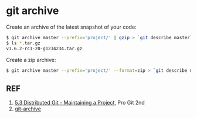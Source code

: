 # git archive

Create an archive of the latest snapshot of your code:

```sh
$ git archive master --prefix='project/' | gzip > `git describe master`.tar.gz
$ ls *.tar.gz
v1.6.2-rc1-20-g1234234.tar.gz
```

Create a zip archive:

```sh
$ git archive master --prefix='project/' --format=zip > `git describe master`.zip
```

## REF

1. [5.3 Distributed Git - Maintaining a Project](https://git-scm.com/book/en/v2/Distributed-Git-Maintaining-a-Project#_preparing_release), Pro Git 2nd
1. [git-archive](https://git-scm.com/docs/git-archive)
